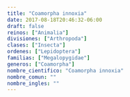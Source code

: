 ```yaml
---
title: "Coamorpha innoxia"
date: 2017-08-18T20:46:32-06:00
draft: false
reinos: ["Animalia"]
divisiones: ["Arthropoda"]
clases: ["Insecta"]
ordenes: ["Lepidoptera"]
familias: ["Megalopygidae"]
generos: ["Coamorpha"]
nombre_cientifico: "Coamorpha innoxia"
nombre_comun: ""
nombre_ingles: ""
---
```

